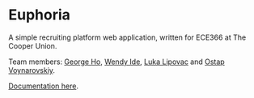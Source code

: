 # Euphoria

A simple recruiting platform web application, written for ECE366 at The Cooper Union.

Team members: [George Ho](https://github.com/eigenfoo), [Wendy Ide](https://github.com/wside), [Luka Lipovac](https://github.com/lipovac) and [Ostap Voynarovskiy](https://github.com/ostapstephan).

[Documentation here](https://github.com/eigenfoo/euphoria/tree/master/docs).
